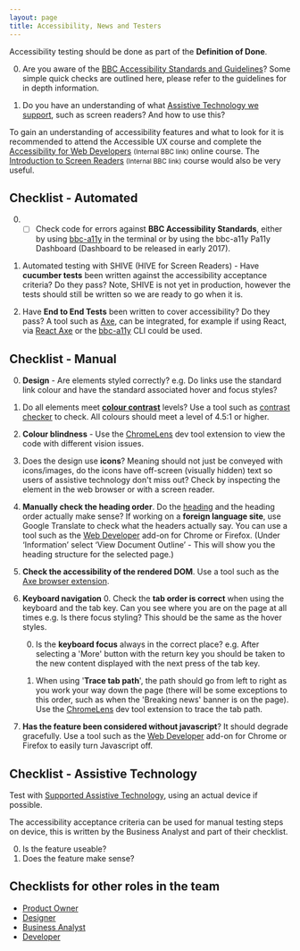 ```yaml
---
layout: page
title: Accessibility, News and Testers
---
```

Accessibility testing should be done as part of the **Definition of Done**.

0. Are you aware of the [BBC Accessibility Standards and Guidelines](http://www.bbc.co.uk/guidelines/futuremedia/accessibility/)? Some simple quick checks are outlined here, please refer to the guidelines for in depth information.

0. Do you have an understanding of what [Assistive Technology we support](accessibility-and-supported-assistive-technology), such as screen readers? And how to use this?

To gain an understanding of accessibility features and what to look for it is recommended to attend the Accessible UX course and complete the [Accessibility for Web Developers](http://www.bbc.co.uk/academy/beta/course/COU-12887) <small>(Internal BBC link)</small> online course. The [Introduction to Screen Readers](http://www.bbc.co.uk/academy/beta/course/COU-50344015) <small>(Internal BBC link)</small> course would also be very useful.

## Checklist - Automated

0. - [ ] Check code for errors against **BBC Accessibility Standards**, either by using [bbc-a11y](https://github.com/bbc/bbc-a11y) in the terminal or by using the bbc-a11y Pa11y Dashboard (Dashboard to be released in early 2017).

0. Automated testing with SHIVE (HIVE for Screen Readers) - Have **cucumber tests** been written against the accessibility acceptance criteria? Do they pass? Note, SHIVE is not yet in production, however the tests should still be written so we are ready to go when it is.

0. Have **End to End Tests** been written to cover accessibility? Do they pass? A tool such as [Axe](https://www.deque.com/products/axe/), can be integrated, for example if using React, via [React Axe](https://github.com/dylanb/react-axe) or the [bbc-a11y](https://github.com/bbc/bbc-a11y) CLI could be used.

## Checklist - Manual

0. **Design** - Are elements styled correctly? e.g. Do links use the standard link colour and have the standard associated hover and focus styles?

0. Do all elements meet [**colour contrast**](http://www.bbc.co.uk/guidelines/futuremedia/accessibility/mobile/design/colour-contrast) levels? Use a tool such as [contrast checker](http://webaim.org/resources/contrastchecker/) to check. All colours should meet a level of 4.5:1 or higher.

0. **Colour blindness** - Use the [ChromeLens](http://chromelens.xyz/) dev tool extension to view the code with different vision issues.

0. Does the design use **icons**? Meaning should not just be conveyed with icons/images, do the icons have off-screen (visually hidden) text so users of assistive technology don't miss out? Check by inspecting the element in the web browser or with a screen reader.

0. **Manually check the heading order**. Do the [heading](http://www.bbc.co.uk/guidelines/futuremedia/accessibility/html/headings.shtml) and the heading order actually make sense? If working on a **foreign language site**, use Google Translate to check what the headers actually say. You can use a tool such as the [Web Developer](https://chrome.google.com/webstore/detail/web-developer/bfbameneiokkgbdmiekhjnmfkcnldhhm) add-on for Chrome or Firefox. (Under ‘Information’ select ‘View Document Outline’ - This will show you the heading structure for the selected page.)

0. **Check the accessibility of the rendered DOM**. Use a tool such as the [Axe browser extension](https://www.deque.com/products/axe/#aXeExtensions).

0. **Keyboard navigation**
    0. Check the **tab order is correct** when using the keyboard and the tab key. Can you see where you are on the page at all times e.g. Is there focus styling? This should be the same as the hover styles.

    0. Is the **keyboard focus** always in the correct place? e.g. After selecting a 'More' button with the return key you should be taken to the new content displayed with the next press of the tab key.
  
    0. When using '**Trace tab path**', the path should go from left to right as you work your way down the page (there will be some exceptions to this order, such as when the 'Breaking news' banner is on the page). Use the [ChromeLens](http://chromelens.xyz/) dev tool extension to trace the tab path.

0. **Has the feature been considered without javascript**? It should degrade gracefully. Use a tool such as the [Web Developer](https://chrome.google.com/webstore/detail/web-developer/bfbameneiokkgbdmiekhjnmfkcnldhhm) add-on for Chrome or Firefox to easily turn Javascript off.

## Checklist - Assistive Technology

Test with [Supported Assistive Technology](accessibility-and-supported-assistive-technology), using an actual device if possible.

The accessibility acceptance criteria can be used for manual testing steps on device, this is written by the Business Analyst and part of their checklist.

0. Is the feature useable?
0. Does the feature make sense?

## Checklists for other roles in the team

- [Product Owner](accessibility-news-and-product-owners)
- [Designer](accessibility-news-and-designers)
- [Business Analyst](accessibility-news-and-business-analysts)
- [Developer](accessibility-news-and-developers)
